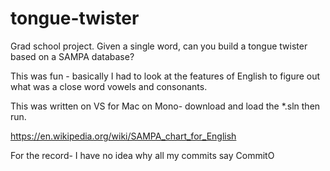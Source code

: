 # tongue-twister
Grad school project.  Given a single word, can you build a tongue twister based on a SAMPA database? 

This was fun - basically I had to look at the features of English to figure out what was a close word vowels and consonants.

This was written on VS for Mac on Mono- download and load the *.sln then run.  

https://en.wikipedia.org/wiki/SAMPA_chart_for_English

For the record- I have no idea why all my commits say CommitO
